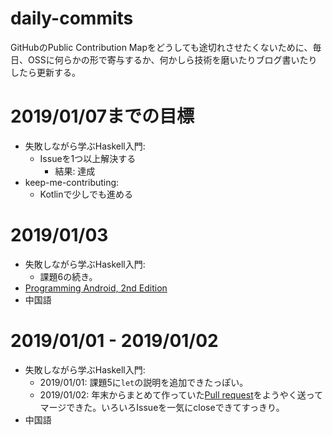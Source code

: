 <!--
Execute this vim command to push updates of this file:

:w | !bash -c 'git add README.md ; git commit -m"update" ; git push'
-->

# daily-commits

GitHubのPublic Contribution Mapをどうしても途切れさせたくないために、毎日、OSSに何らかの形で寄与するか、何かしら技術を磨いたりブログ書いたりしたら更新する。

# 2019/01/07までの目標

- 失敗しながら学ぶHaskell入門:
    - Issueを1つ以上解決する
        - 結果: 達成
- keep-me-contributing:
    - Kotlinで少しでも進める

# 2019/01/03

- 失敗しながら学ぶHaskell入門:
    - 課題6の続き。
- [Programming Android, 2nd Edition](http://shop.oreilly.com/product/0636920023005.do)
- 中国語

# 2019/01/01 - 2019/01/02

- 失敗しながら学ぶHaskell入門:
    - 2019/01/01: 課題5に`let`の説明を追加できたっぽい。
    - 2019/01/02: 年末からまとめて作っていた[Pull request](https://github.com/haskell-jp/makeMistakesToLearnHaskell/pull/95)をようやく送ってマージできた。いろいろIssueを一気にcloseできてすっきり。
- 中国語
